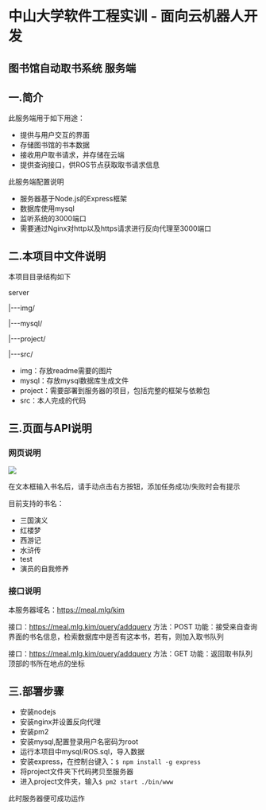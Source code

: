 # 中山大学软件工程实训 - 面向云机器人开发
 图书馆自动取书系统 服务端
---

## 一.简介
此服务端用于如下用途：

- 提供与用户交互的界面
- 存储图书馆的书本数据
- 接收用户取书请求，并存储在云端
- 提供查询接口，供ROS节点获取取书请求信息

此服务端配置说明
- 服务器基于Node.js的Express框架
- 数据库使用mysql
- 监听系统的3000端口
- 需要通过Nginx对http以及https请求进行反向代理至3000端口


## 二.本项目中文件说明

本项目目录结构如下

server

|---img/

|---mysql/

|---project/

|---src/

- img：存放readme需要的图片
- mysql：存放mysql数据库生成文件
- project：需要部署到服务器的项目，包括完整的框架与依赖包
- src：本人完成的代码

## 三.页面与API说明

### 网页说明

![](https://github.com/SYSU-ROS-Develop/server/blob/master/img/page.PNG)


在文本框输入书名后，请手动点击右方按钮，添加任务成功/失败时会有提示

目前支持的书名：
- 三国演义
- 红楼梦
- 西游记
- 水浒传
- test
- 演员的自我修养


### 接口说明

本服务器域名：https://meal.mlg/kim

接口：https://meal.mlg.kim/query/addquery
方法：POST
功能：接受来自查询界面的书名信息，检索数据库中是否有这本书，若有，则加入取书队列


接口：https://meal.mlg.kim/query/addquery
方法：GET
功能：返回取书队列顶部的书所在地点的坐标


## 三.部署步骤


- 安装nodejs
- 安装nginx并设置反向代理
- 安装pm2
- 安装mysql,配置登录用户名密码为root
- 运行本项目中mysql/ROS.sql，导入数据
- 安装express，在控制台键入：`$ npm install -g express`
- 将project文件夹下代码拷贝至服务器
- 进入project文件夹，输入`$ pm2 start ./bin/www`

此时服务器便可成功运作




